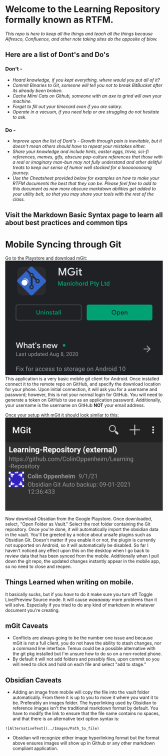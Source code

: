 # Welcome to the Learning Repository formally known as RTFM.
_This repo is here to keep all the things and teach all the things because Alfresco, Confluence, and other note taking sites do the opposite of blow._

## Here are a list of Dont's and Do's

### **Don't** -
- _Hoard knowledge, if you kept everything, where would you put all of it?_
- _Commit Binaries to Git, someone will tell you not to break BitBucket after its already been broken._
- _Cache Mimi Cats on Github, someone with an axe to grind will own your machine._
- _Forget to fill out your timecard even if you are salary._
- _Operate in a vacuum, if you need help or are struggling do not hesitate to ask._

### **Do** - 
- _Improve upon the list of Dont's - Growth through pain is inevitable, but it doesn't mean others should have to repeat your mistakes either._
- _Share your knowledge and include hints, easter eggs, trivia, sci-fi references, memes, gifs, obscure pop-culture references that those with a real or imaginary man-bun may not fully understand and other delitful treats to keep our sense of humor well stocked for a looooooooong journey._
- _Use the Cheatsheet provided below for examples on how to make your RTFM documents the best that they can be. Please feel free to add to this document as new more obscure markdown abilities get added to your utility belt, so that you may share your tools with the rest of the class._

## Visit the Markdown Basic Syntax page to learn all about best practices and common tips 


# Mobile Syncing through Git
Go to the Playstore and download mGit:
![Screenshot2](Images/Screenshot_20210901-125108_Google_Play_Store.jpg)
This application is a very basic mobile git client for Android. Once installed connect it to the remote repo on GitHub, and specify the download location for your phone. Upon initial connection, it will ask you for a username and password; however, this is not your normal login for GitHub. You will need to generate a token on GitHub to use as an application password. Additionally, your username is the username on GitHub **NOT** your email address.

Once your setup with mGit it should look similar to this:
![Screenshot2](Images/Screenshot_20210901-125712_MGit.jpg)

Now download Obsidian from the Google Playstore. Once downloaded, select, "Open Folder as Vault." Select the root folder containing the Git repository. Once you're done, it will automatically import the obsidian data in the vault. You'll be greeted by a notice about unsafe plugins such as Obsidian Git. Doesn't matter if you enable it or not, the plugin is currently not supported on Android, so it will automatically be disabled. So far I haven't noticed any effect upon this on the desktop when I go back to review data that has been synced from the mobile. Additionally when I pull down the git repo, the updated changes instantly appear in the mobile app, so no need to close and reopen.

## Things Learned when writing on mobile.
It basically sucks, but if you _have_ to do it make sure you turn off Toggle Live/Preview Source mode. It will cause _waaaaaay_ more problems than it will solve. Especially if you tried to do any kind of markdown in whatever document you're creating.
## mGit Caveats
- Conflicts are always going to be the number one issue and because mGit is not a full client, you do not have the ability to stash changes, nor a command line interface. Temux could be a possible alternative with the git pkg installed but I'm unsure how to do so on a non-rooted phone.
-  By default it will not add folders and possibly files, upon commit so you will need to click and hold on each file and select "add to stage."

## Obsidian Caveats
- Adding an image from mobile will copy the file into the vault folder automatically. From there it is up to you to move it where you want it to be. Preferably an images folder. The hyperlinking used by Obsidian to reference images isn't the traditional markdown format by default. You have to modify the link to ensure that the file name contains no spaces, and that there is an alternative text option syntax is: 
```
![AlternativeText](../Images/Path_to_file) 
```
- Obsidian will recognize either image hyperlinking format but the format above ensures images will show up in Github or any other markdown compliant application.
